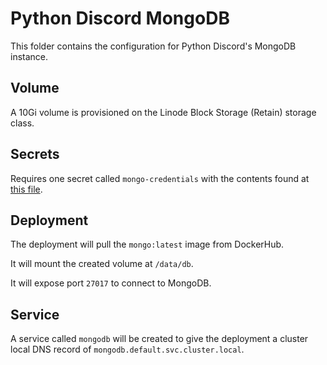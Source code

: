 # Python Discord MongoDB
This folder contains the configuration for Python Discord's MongoDB instance.

## Volume
A 10Gi volume is provisioned on the Linode Block Storage (Retain) storage class.

## Secrets

Requires one secret called `mongo-credentials` with the contents found at [this file](/secrets/mongo-credentials.md).

## Deployment
The deployment will pull the `mongo:latest` image from DockerHub.

It will mount the created volume at `/data/db`.

It will expose port `27017` to connect to MongoDB.

## Service
A service called `mongodb` will be created to give the deployment a cluster local DNS record of `mongodb.default.svc.cluster.local`.
